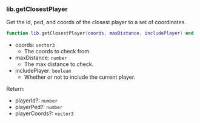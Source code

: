 ### lib.getClosestPlayer

Get the id, ped, and coords of the closest player to a set of coordinates.

```lua
function lib.getClosestPlayer(coords, maxDistance, includePlayer) end
```
* coords: `vector3`
  * The coords to check from.
* maxDistance: `number`
  * The max distance to check.
* includePlayer: `boolean`
  * Whether or not to include the current player.

Return:
* playerId?: `number`
* playerPed?: `number`
* playerCoords?: `vector3`
